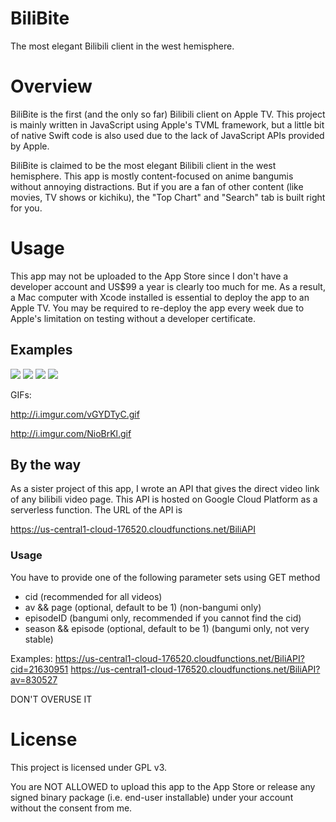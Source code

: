 # BiliBite
The most elegant Bilibili client in the west hemisphere.

# Overview
BiliBite is the first (and the only so far) Bilibili client on Apple TV. This project is mainly written in JavaScript using Apple's TVML framework, but a little bit of native Swift code is also used due to the lack of JavaScript APIs provided by Apple.

BiliBite is claimed to be the most elegant Bilibili client in the west hemisphere. This app is mostly content-focused on anime bangumis without annoying distractions. But if you are a fan of other content (like movies, TV shows or kichiku), the "Top Chart" and "Search" tab is built right for you.

# Usage
This app may not be uploaded to the App Store since I don't have a developer account and US$99 a year is clearly too much for me. As a result, a Mac computer with Xcode installed is essential to deploy the app to an Apple TV. You may be required to re-deploy the app every week due to Apple's limitation on testing without a developer certificate.

## Examples
![](https://i.imgur.com/uDkBstB.jpg)
![](https://i.imgur.com/4d1ArFh.jpg)
![](https://i.imgur.com/SebVCKv.jpg)
![](https://i.imgur.com/B9Gqqhv.png)

GIFs:

http://i.imgur.com/vGYDTyC.gif

http://i.imgur.com/NioBrKl.gif

## By the way
As a sister project of this app, I wrote an API that gives the direct video link of any bilibili video page. This API is hosted on Google Cloud Platform as a serverless function. The URL of the API is

https://us-central1-cloud-176520.cloudfunctions.net/BiliAPI

### Usage
You have to provide one of the following parameter sets using GET method
- cid (recommended for all videos)
- av && page (optional, default to be 1) (non-bangumi only)
- episodeID (bangumi only, recommended if you cannot find the cid)
- season && episode (optional, default to be 1) (bangumi only, not very stable)

Examples:
https://us-central1-cloud-176520.cloudfunctions.net/BiliAPI?cid=21630951
https://us-central1-cloud-176520.cloudfunctions.net/BiliAPI?av=830527

DON'T OVERUSE IT


# License
This project is licensed under GPL v3.

You are NOT ALLOWED to upload this app to the App Store or release any signed binary package (i.e. end-user installable) under your account without the consent from me.
